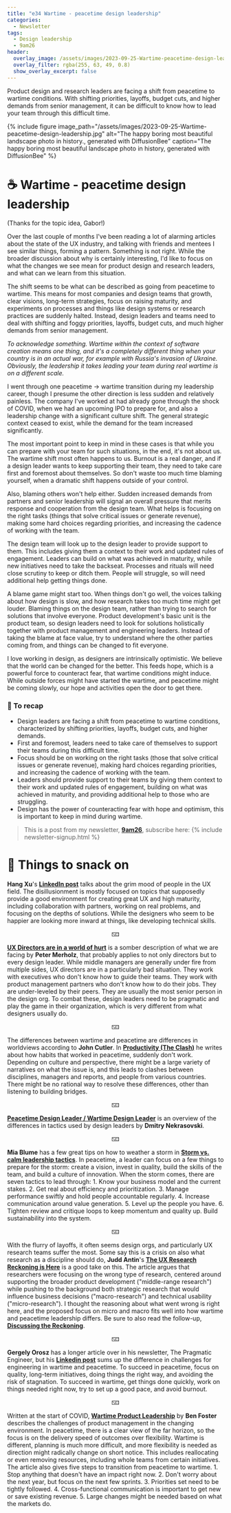 ```yaml
---
title: "e34 Wartime - peacetime design leadership"
categories:
  - Newsletter
tags:
  - Design leadership
  - 9am26
header:
  overlay_image: /assets/images/2023-09-25-Wartime-peacetime-design-leadership.jpg
  overlay_filter: rgba(255, 63, 49, 0.8)
  show_overlay_excerpt: false
---
```


Product design and research leaders are facing a shift from peacetime to wartime conditions. With shifting priorities, layoffs, budget cuts, and higher demands from senior management, it can be difficult to know how to lead your team through this difficult time.

{% include figure image_path="/assets/images/2023-09-25-Wartime-peacetime-design-leadership.jpg" alt="The happy boring most beautiful landscape photo in history., generated with DiffusionBee" caption="The happy boring most beautiful landscape photo in history, generated with DiffusionBee" %}

# ☕ Wartime - peacetime design leadership

(Thanks for the topic idea, Gabor!)

Over the last couple of months I've been reading a lot of alarming articles about the state of the UX industry, and talking with friends and mentees I see similar things, forming a pattern. Something is not right. While the broader discussion about why is certainly interesting, I'd like to focus on what the changes we see mean for product design and research leaders, and what can we learn from this situation.

The shift seems to be what can be described as going from peacetime to wartime. This means for most companies and design teams that growth, clear visions, long-term strategies, focus on raising maturity, and experiments on processes and things like design systems or research practices are suddenly halted. Instead, design leaders and teams need to deal with shifting and foggy priorities, layoffs, budget cuts, and much higher demands from senior management.

*To acknowledge something. Wartime within the context of software creation means one thing, and it's a completely different thing when your country is in an actual war, for example with Russia's invasion of Ukraine. Obviously, the leadership it takes leading your team during real wartime is on a different scale.*

I went through one peacetime -> wartime transition during my leadership career, though I presume the other direction is less sudden and relatively painless. The company I've worked at had already gone through the shock of COVID, when we had an upcoming IPO to prepare for, and also a leadership change with a significant culture shift. The general strategic context ceased to exist, while the demand for the team increased significantly.

The most important point to keep in mind in these cases is that while you can prepare with your team for such situations, in the end, it's not about us. The wartime shift most often happens to us. Burnout is a real danger, and if a design leader wants to keep supporting their team, they need to take care first and foremost about themselves. So don't waste too much time blaming yourself, when a dramatic shift happens outside of your control.

Also, blaming others won't help either. Sudden increased demands from partners and senior leadership will signal an overall pressure that merits response and cooperation from the design team. What helps is focusing on the right tasks (things that solve critical issues or generate revenue), making some hard choices regarding priorities, and increasing the cadence of working with the team.

The design team will look up to the design leader to provide support to them. This includes giving them a context to their work and updated rules of engagement. Leaders can build on what was achieved in maturity, while new initiatives need to take the backseat. Processes and rituals will need close scrutiny to keep or ditch them. People will struggle, so will need additional help getting things done.

A blame game might start too. When things don't go well, the voices talking about how design is slow, and how research takes too much time might get louder. Blaming things on the design team, rather than trying to search for solutions that involve everyone. Product development's basic unit is the product team, so design leaders need to look for solutions holistically together with product management and engineering leaders. Instead of taking the blame at face value, try to understand where the other parties coming from, and things can be changed to fit everyone. 

I love working in design, as designers are intrinsically optimistic. We believe that the world can be changed for the better. This feeds hope, which is a powerful force to counteract fear, that wartime conditions might induce. While outside forces might have started the wartime, and peacetime might be coming slowly, our hope and activities open the door to get there.

### 🥤 To recap

- Design leaders are facing a shift from peacetime to wartime conditions, characterized by shifting priorities, layoffs, budget cuts, and higher demands.
- First and foremost, leaders need to take care of themselves to support their teams during this difficult time.
- Focus should be on working on the right tasks (those that solve critical issues or generate revenue), making hard choices regarding priorities, and increasing the cadence of working with the team.
- Leaders should provide support to their teams by giving them context to their work and updated rules of engagement, building on what was achieved in maturity, and providing additional help to those who are struggling.
- Design has the power of counteracting fear with hope and optimism, this is important to keep in mind during wartime.

> This is a post from my newsletter, **[9am26](https://polgarp.com/categories/newsletter/)**, subscribe here:
> {% include newsletter-signup.html %}

# 🍪 Things to snack on

**Hang Xu**'s [**LinkedIn post**](https://www.linkedin.com/feed/update/urn:li:activity:7074376898830573568/) talks about the grim mood of people in the UX field. The disillusionment is mostly focused on topics that supposedly provide a good environment for creating great UX and high maturity, including collaboration with partners, working on real problems, and focusing on the depths of solutions. While the designers who seem to be happier are looking more inward at things, like developing technical skills. 

<p style="text-align: center;">🁊</p>

[**UX Directors are in a world of hurt**](https://www.linkedin.com/pulse/ux-directors-world-hurt-peter-merholz/) is a somber description of what we are facing by **Peter Merholz**, that probably applies to not only directors but to every design leader. While middle managers are generally under fire from multiple sides, UX directors are in a particularly bad situation. They work with executives who don't know how to guide their teams. They work with product management partners who don't know how to do their jobs. They are under-leveled by their peers. They are usually the most senior person in the design org. To combat these, design leaders need to be pragmatic and play the game in their organization, which is very different from what designers usually do.

<p style="text-align: center;">🁊</p>

The differences between wartime and peacetime are differences in worldviews according to **John Cutler**. In [**Productivity (The Clash)**](https://cutlefish.substack.com/p/tbm-231-productivity-the-clash/) he writes about how habits that worked in peacetime, suddenly don't work. Depending on culture and perspective, there might be a large variety of narratives on what the issue is, and this leads to clashes between disciplines, managers and reports, and people from various countries. There might be no rational way to resolve these differences, other than listening to building bridges. 

<p style="text-align: center;">🁊</p>

[**Peacetime Design Leader / Wartime Design Leader**](https://www.linkedin.com/pulse/peacetime-design-leader-wartime-dmitry-nekrasovski/) is an overview of the differences in tactics used by design leaders by **Dmitry Nekrasovski**.

<p style="text-align: center;">🁊</p>

**Mia Blume** has a few great tips on how to weather a storm in  [**Storm vs. calm leadership tactics**](https://blog.designdept.co/storm-vs-calm-leadership-tactics-e64a63aab0da). In peacetime, a leader can focus on a few things to prepare for the storm: create a vision, invest in quality, build the skills of the team, and build a culture of innovation. When the storm comes, there are seven tactics to lead through: 1. Know your business model and the current stakes. 2. Get real about efficiency and prioritization. 3. Manage performance swiftly and hold people accountable regularly. 4. Increase communication around value generation. 5. Level up the people you have. 6. Tighten review and critique loops to keep momentum and quality up. Build sustainability into the system.

<p style="text-align: center;">🁊</p>

With the flurry of layoffs, it often seems design orgs, and particularly UX research teams suffer the most. Some say this is a crisis on also what research as a discipline should do, **Judd Antin**'s [**The UX Research Reckoning is Here**](https://medium.com/onebigthought/the-ux-research-reckoning-is-here-c63710ea4084/) is a good take on this. The article argues that researchers were focusing on the wrong type of research, centered around supporting the broader product development ("middle-range research") while pushing to the background both strategic research that would influence business decisions ("macro-research") and technical usability ("micro-research"). I thought the reasoning about what went wrong is right here, and the proposed focus on micro and macro fits well into how wartime and peacetime leadership differs. Be sure to also read the follow-up, [**Discussing the Reckoning**](https://medium.com/onebigthought/discussing-the-reckoning-1b59d7ef7dcf).

<p style="text-align: center;">🁊</p>

**Gergely Orosz** has a longer article over in his newsletter, The Pragmatic Engineer, but his [**Linkedin post**](https://www.linkedin.com/posts/gergelyorosz_wartime-stressful-times-vs-peacetime-activity-7045361529432530944-AXnJ/) sums up the difference in challenges for engineering in wartime and peacetime. To succeed in peacetime, focus on quality, long-term initiatives, doing things the right way, and avoiding the risk of stagnation. To succeed in wartime, get things done quickly, work on things needed right now, try to set up a good pace, and avoid burnout.

<p style="text-align: center;">🁊</p>

Written at the start of COVID, [**Wartime Product Leadership**](https://medium.com/swlh/wartime-product-leadership-b820f8eb8c02/) by **Ben Foster** describes the challenges of product management in the changing environment.  In peacetime, there is a clear view of the far horizon, so the focus is on the delivery speed of outcomes over flexibility. Wartime is different, planning is much more difficult, and more flexibility is needed as direction might radically change on short notice. This includes reallocating or even removing resources, including whole teams from certain initiatives. The article also gives five steps to transition from peacetime to wartime. 1. Stop anything that doesn't have an impact right now. 2. Don't worry about the next year, but focus on the next few sprints. 3. Priorities set need to be tightly followed. 4. Cross-functional communication is important to get new or save existing revenue. 5. Large changes might be needed based on what the markets do. 